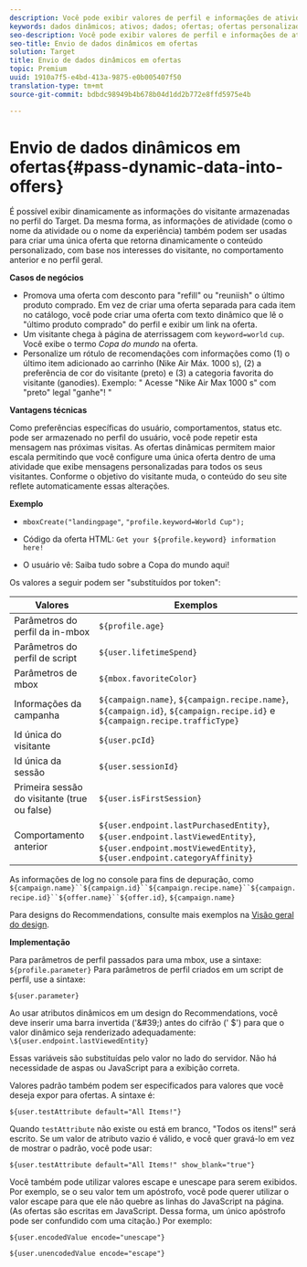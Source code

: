 ```yaml
---
description: Você pode exibir valores de perfil e informações de atividade diretamente em uma oferta HTML ou JSON.
keywords: dados dinâmicos; ativos; dados; ofertas; ofertas personalizadas; ofertas pessoais; substituição de token
seo-description: Você pode exibir valores de perfil e informações de atividade diretamente em uma oferta HTML ou JSON.
seo-title: Envio de dados dinâmicos em ofertas
solution: Target
title: Envio de dados dinâmicos em ofertas
topic: Premium
uuid: 1910a7f5-e4bd-413a-9875-e0b005407f50
translation-type: tm+mt
source-git-commit: bdbdc98949b4b678b04d1dd2b772e8ffd5975e4b

---
```



# Envio de dados dinâmicos em ofertas{#pass-dynamic-data-into-offers}

É possível exibir dinamicamente as informações do visitante armazenadas no perfil do Target. Da mesma forma, as informações de atividade (como o nome da atividade ou o nome da experiência) também podem ser usadas para criar uma única oferta que retorna dinamicamente o conteúdo personalizado, com base nos interesses do visitante, no comportamento anterior e no perfil geral.

**Casos de negócios**

* Promova uma oferta com desconto para &quot;refill&quot; ou &quot;reuniish&quot; o último produto comprado. Em vez de criar uma oferta separada para cada item no catálogo, você pode criar uma oferta com texto dinâmico que lê o &quot;último produto comprado&quot; do perfil e exibir um link na oferta.
* Um visitante chega à página de aterrissagem com `keyword=world` `cup`. Você exibe o termo *Copa do mundo* na oferta.
* Personalize um rótulo de recomendações com informações como (1) o último item adicionado ao carrinho (Nike Air Máx. 1000 s), (2) a preferência de cor do visitante (preto) e (3) a categoria favorita do visitante (ganodies). Exemplo: &quot; Acesse &quot;Nike Air Max 1000 s&quot; com &quot;preto&quot; legal &quot;ganhe&quot;! &quot;


**Vantagens técnicas**

Como preferências específicas do usuário, comportamentos, status etc. pode ser armazenado no perfil do usuário, você pode repetir esta mensagem nas próximas visitas. As ofertas dinâmicas permitem maior escala permitindo que você configure uma única oferta dentro de uma atividade que exibe mensagens personalizadas para todos os seus visitantes. Conforme o objetivo do visitante muda, o conteúdo do seu site reflete automaticamente essas alterações.

**Exemplo**

* `mboxCreate("landingpage"`, `"profile.keyword=World Cup");`

* Código da oferta HTML: `Get your ${profile.keyword} information here!`
* O usuário vê: Saiba tudo sobre a Copa do mundo aqui!

Os valores a seguir podem ser &quot;substituídos por token&quot;:

| Valores | Exemplos |
|--- |--- |
| Parâmetros do perfil da in-mbox | `${profile.age}` |
| Parâmetros do perfil de script | `${user.lifetimeSpend}` |
| Parâmetros de mbox | `${mbox.favoriteColor}` |
| Informações da campanha | `${campaign.name}`, `${campaign.recipe.name}`, `${campaign.id}`, `${campaign.recipe.id}` e `${campaign.recipe.trafficType}` |
| Id única do visitante | `${user.pcId}` |
| Id única da sessão | `${user.sessionId}` |
| Primeira sessão do visitante (true ou false) | `${user.isFirstSession}` |
| Comportamento anterior | `${user.endpoint.lastPurchasedEntity}`, `${user.endpoint.lastViewedEntity}`, `${user.endpoint.mostViewedEntity}`, `${user.endpoint.categoryAffinity}` |

As informações de log no console para fins de depuração, como `${campaign.name}``${campaign.id}``${campaign.recipe.name}``${campaign.recipe.id}``${offer.name}``${offer.id}`, `${campaign.name}`

Para designs do Recommendations, consulte mais exemplos na [Visão geral do design](/help/c-recommendations/c-design-overview/design-overview.md).

**Implementação**

Para parâmetros de perfil passados para uma mbox, use a sintaxe: `${profile.parameter}` Para parâmetros de perfil criados em um script de perfil, use a sintaxe:

`${user.parameter}`

Ao usar atributos dinâmicos em um design do Recommendations, você deve inserir uma barra invertida (&#39;\&#39;) antes do cifrão (&#39; $&#39;) para que o valor dinâmico seja renderizado adequadamente: `\${user.endpoint.lastViewedEntity}`

Essas variáveis são substituídas pelo valor no lado do servidor. Não há necessidade de aspas ou JavaScript para a exibição correta.

Valores padrão também podem ser especificados para valores que você deseja expor para ofertas. A sintaxe é:

`${user.testAttribute default="All Items!"}`

Quando `testAttribute` não existe ou está em branco, &quot;Todos os itens!&quot; será escrito. Se um valor de atributo vazio é válido, e você quer gravá-lo em vez de mostrar o padrão, você pode usar:

`${user.testAttribute default="All Items!" show_blank="true"}`

Você também pode utilizar valores escape e unescape para serem exibidos. Por exemplo, se o seu valor tem um apóstrofo, você pode querer utilizar o valor escape para que ele não quebre as linhas do JavaScript na página. (As ofertas são escritas em JavaScript. Dessa forma, um único apóstrofo pode ser confundido com uma citação.) Por exemplo:

`${user.encodedValue encode="unescape"}`

`${user.unencodedValue encode="escape"}`